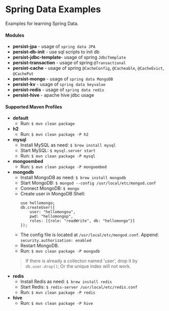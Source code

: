 # Spring Data Examples

Examples for learning Spring Data.

#### Modules
- **persist-jpa** - usage of `spring data JPA`
- **persist-db-init** - use sql scripts to init db
- **persist-jdbc-template**- usage of spring `JdbcTemplate`
- **persist-transaction** - usage of spring `@Transactional`
- **persist-cache** - usage of spring `@CacheConfig`, `@Cacheable`, `@CacheEvict`, `@CachePut`
- **persist-mongo** - usage of `spring data MongoDB`
- **persist-kv** - usage of `spring data keyvalue`
- **persist-redis** - usage of `spring data redis`
- **persist-hive** - apache hive jdbc usage

#### Supported Maven Profiles
- **default**
    - Run: `$ mvn clean package`
- **h2**
    - Run: `$ mvn clean package -P h2`
- **mysql**
    - Install MySQL as need: `$ brew install mysql`
    - Start MySQL: `$ mysql.server start`
    - Run: `$ mvn clean package -P mysql`
- **mongoembed**
    - Run: `$ mvn clean package -P mongoembed`
- **mongodb**
    - Install MongoDB as need: `$ brew install mongodb`
    - Start MongoDB: `$ mongod --config /usr/local/etc/mongod.conf`
    - Connect MongoDB: `$ mongo`
    - Create user in MongoDB Shell:
      ```
      use hellomongo;
      db.createUser({
          user: "hellomongou", 
          pwd: "hellomongop", 
          roles: [{role: "readWrite", db: "hellomongo"}]
      });
      ```
    - The config file is located at `/usr/local/etc/mongod.conf`. Append: `security.authorization: enabled`
    - Restart MongoDB.
    - Run: `$ mvn clean package -P mongodb`
    > If there is already a collecton named 'user', drop it by `db.user.drop()`; Or the unique index will not work.
- **redis**
    - Install Redis as need: `$ brew install redis`
    - Start Redis: `$ redis-server /usr/local/etc/redis.conf`
    - Run: `$ mvn clean package -P redis`
- **hive**
    - Run: `$ mvn clean package -P hive`
